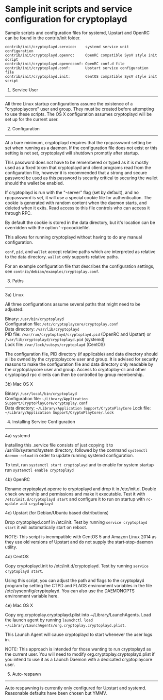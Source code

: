 Sample init scripts and service configuration for cryptoplayd
==========================================================

Sample scripts and configuration files for systemd, Upstart and OpenRC
can be found in the contrib/init folder.

    contrib/init/cryptoplayd.service:    systemd service unit configuration
    contrib/init/cryptoplayd.openrc:     OpenRC compatible SysV style init script
    contrib/init/cryptoplayd.openrcconf: OpenRC conf.d file
    contrib/init/cryptoplayd.conf:       Upstart service configuration file
    contrib/init/cryptoplayd.init:       CentOS compatible SysV style init script

1. Service User
---------------------------------

All three Linux startup configurations assume the existence of a "cryptoplaycore" user
and group.  They must be created before attempting to use these scripts.
The OS X configuration assumes cryptoplayd will be set up for the current user.

2. Configuration
---------------------------------

At a bare minimum, cryptoplayd requires that the rpcpassword setting be set
when running as a daemon.  If the configuration file does not exist or this
setting is not set, cryptoplayd will shutdown promptly after startup.

This password does not have to be remembered or typed as it is mostly used
as a fixed token that cryptoplayd and client programs read from the configuration
file, however it is recommended that a strong and secure password be used
as this password is security critical to securing the wallet should the
wallet be enabled.

If cryptoplayd is run with the "-server" flag (set by default), and no rpcpassword is set,
it will use a special cookie file for authentication. The cookie is generated with random
content when the daemon starts, and deleted when it exits. Read access to this file
controls who can access it through RPC.

By default the cookie is stored in the data directory, but it's location can be overridden
with the option '-rpccookiefile'.

This allows for running cryptoplayd without having to do any manual configuration.

`conf`, `pid`, and `wallet` accept relative paths which are interpreted as
relative to the data directory. `wallet` *only* supports relative paths.

For an example configuration file that describes the configuration settings,
see `contrib/debian/examples/cryptoplay.conf`.

3. Paths
---------------------------------

3a) Linux

All three configurations assume several paths that might need to be adjusted.

Binary:              `/usr/bin/cryptoplayd`  
Configuration file:  `/etc/cryptoplaycore/cryptoplay.conf`  
Data directory:      `/var/lib/cryptoplayd`  
PID file:            `/var/run/cryptoplayd/cryptoplayd.pid` (OpenRC and Upstart) or `/var/lib/cryptoplayd/cryptoplayd.pid` (systemd)  
Lock file:           `/var/lock/subsys/cryptoplayd` (CentOS)  

The configuration file, PID directory (if applicable) and data directory
should all be owned by the cryptoplaycore user and group.  It is advised for security
reasons to make the configuration file and data directory only readable by the
cryptoplaycore user and group.  Access to cryptoplay-cli and other cryptoplayd rpc clients
can then be controlled by group membership.

3b) Mac OS X

Binary:              `/usr/local/bin/cryptoplayd`  
Configuration file:  `~/Library/Application Support/CryptoPlayCore/cryptoplay.conf`  
Data directory:      `~/Library/Application Support/CryptoPlayCore`
Lock file:           `~/Library/Application Support/CryptoPlayCore/.lock`

4. Installing Service Configuration
-----------------------------------

4a) systemd

Installing this .service file consists of just copying it to
/usr/lib/systemd/system directory, followed by the command
`systemctl daemon-reload` in order to update running systemd configuration.

To test, run `systemctl start cryptoplayd` and to enable for system startup run
`systemctl enable cryptoplayd`

4b) OpenRC

Rename cryptoplayd.openrc to cryptoplayd and drop it in /etc/init.d.  Double
check ownership and permissions and make it executable.  Test it with
`/etc/init.d/cryptoplayd start` and configure it to run on startup with
`rc-update add cryptoplayd`

4c) Upstart (for Debian/Ubuntu based distributions)

Drop cryptoplayd.conf in /etc/init.  Test by running `service cryptoplayd start`
it will automatically start on reboot.

NOTE: This script is incompatible with CentOS 5 and Amazon Linux 2014 as they
use old versions of Upstart and do not supply the start-stop-daemon utility.

4d) CentOS

Copy cryptoplayd.init to /etc/init.d/cryptoplayd. Test by running `service cryptoplayd start`.

Using this script, you can adjust the path and flags to the cryptoplayd program by
setting the CTPD and FLAGS environment variables in the file
/etc/sysconfig/cryptoplayd. You can also use the DAEMONOPTS environment variable here.

4e) Mac OS X

Copy org.cryptoplay.cryptoplayd.plist into ~/Library/LaunchAgents. Load the launch agent by
running `launchctl load ~/Library/LaunchAgents/org.cryptoplay.cryptoplayd.plist`.

This Launch Agent will cause cryptoplayd to start whenever the user logs in.

NOTE: This approach is intended for those wanting to run cryptoplayd as the current user.
You will need to modify org.cryptoplay.cryptoplayd.plist if you intend to use it as a
Launch Daemon with a dedicated cryptoplaycore user.

5. Auto-respawn
-----------------------------------

Auto respawning is currently only configured for Upstart and systemd.
Reasonable defaults have been chosen but YMMV.
